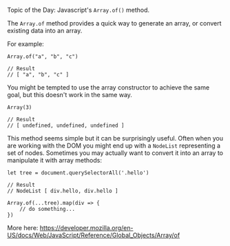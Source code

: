 Topic of the Day: Javascript's `Array.of()` method.

The `Array.of` method provides a quick way to generate an array, or convert existing data into an array.

For example:

```
Array.of("a", "b", "c")

// Result
// [ "a", "b", "c" ]
```

You might be tempted to use the array constructor to achieve the same goal, but this doesn't work in the same way.

```
Array(3)

// Result
// [ undefined, undefined, undefined ]
```

This method seems simple but it can be surprisingly useful.  Often when you are working with the DOM you might end up with a `NodeList` representing a set of nodes. Sometimes you may actually want to convert it into an array to manipulate it with array methods:

```
let tree = document.querySelectorAll('.hello')

// Result
// NodeList [ div.hello, div.hello ]

Array.of(...tree).map(div => {
    // do something...
})
```

More here:
https://developer.mozilla.org/en-US/docs/Web/JavaScript/Reference/Global_Objects/Array/of
